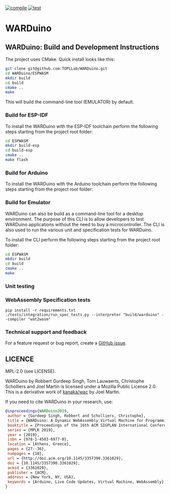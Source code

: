 [![compile](https://github.com/TOPLLab/WARDuino/actions/workflows/compile.yml/badge.svg)](https://github.com/TOPLLab/WARDuino/actions/workflows/compile.yml)
[![test](https://github.com/TOPLLab/WARDuino/actions/workflows/test.yaml/badge.svg)](https://github.com/TOPLLab/WARDuino/actions/workflows/test.yaml)

# WARDuino

## WARDuino: Build and Development Instructions

The project uses CMake. Quick install looks like this:

```bash
git clone git@github.com:TOPLLab/WARDuino.git
cd WARDuino/ESPWASM
mkdir build
cd build
cmake ..
make
```

This will build the command-line tool (EMULATOR) by default.

### Build for ESP-IDF

To install the WARDuino with the ESP-IDF toolchain perform the following steps starting from the project root folder:

```bash
cd ESPWASM
mkdir build-esp
cd build-esp
cmake ..
make flash
```

### Build for Arduino

To install the WARDuino with the Arduino toolchain perform the following steps starting from the project root folder:

### Build for Emulator

WARDuino can also be build as a command-line tool for a desktop environment.
The purpose of this CLI is to allow developers to test WARDuino applications without the need to buy a microcontroller.
The CLI is also used to run the various unit and specification tests for WARDuino.

To install the CLI perform the following steps starting from the project root folder:

```bash
cd ESPWASM
mkdir build
cd build
cmake ..
make
```

### Unit testing


### WebAssembly Specification tests

```shell
pip install -r requirements.txt
./tests/integration/run_spec_tests.py --interpreter "build/warduino" --compiler "wat2wasm"
```

### Technical support and feedback

For a feature request or bug report, create a [GitHub issue](https://github.com/TOPLLab/WARDuino/issues).

## LICENCE

MPL-2.0 (see LICENSE).

WARDuino by Robbert Gurdeep Singh, Tom Lauwaerts, Christophe Scholliers and Joel Martin is licensed under a Mozilla Public License 2.0.
This is a derivative work of [kanaka/wac](https://github.com/kanaka/wac) by Joel Martin.

If you need to cite WARDuino in your research, use:

```bibtex
@inproceedings{WARDuino2019,
 author = {Gurdeep Singh, Robbert and Scholliers, Christophe},
 title = {WARDuino: A Dynamic WebAssembly Virtual Machine for Programming Microcontrollers},
 booktitle = {Proceedings of the 16th ACM SIGPLAN International Conference on Managed Programming Languages and Runtimes},
 series = {MPLR 2019},
 year = {2019},
 isbn = {978-1-4503-6977-0},
 location = {Athens, Greece},
 pages = {27--36},
 numpages = {10},
 url = {http://doi.acm.org/10.1145/3357390.3361029},
 doi = {10.1145/3357390.3361029},
 acmid = {3361029},
 publisher = {ACM},
 address = {New York, NY, USA},
 keywords = {Arduino, Live Code Updates, Virtual Machine, WebAssembly},
}
```

